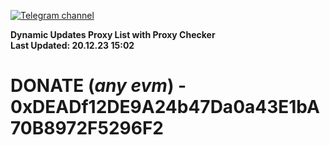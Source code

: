 [![Telegram channel](https://img.shields.io/endpoint?url=https://runkit.io/damiankrawczyk/telegram-badge/branches/master?url=https://t.me/n4z4v0d)](https://t.me/n4z4v0d) 

**Dynamic Updates Proxy List with Proxy Checker**  
**Last Updated: 20.12.23 15:02**

# DONATE (_any evm_) - 0xDEADf12DE9A24b47Da0a43E1bA70B8972F5296F2
